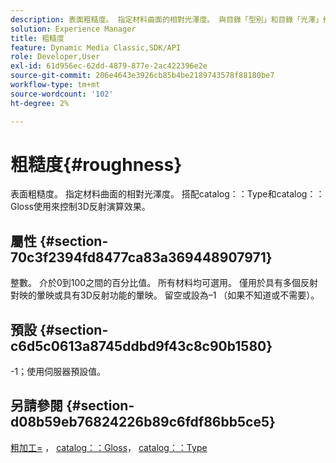 ```yaml
---
description: 表面粗糙度。 指定材料曲面的相對光澤度。 與目錄「型別」和目錄「光澤」搭配使用以控制3D反射演算效果。
solution: Experience Manager
title: 粗糙度
feature: Dynamic Media Classic,SDK/API
role: Developer,User
exl-id: 61d956ec-62dd-4879-877e-2ac422396e2e
source-git-commit: 206e4643e3926cb85b4be2189743578f88180be7
workflow-type: tm+mt
source-wordcount: '102'
ht-degree: 2%

---
```


# 粗糙度{#roughness}

表面粗糙度。 指定材料曲面的相對光澤度。 搭配catalog：：Type和catalog：：Gloss使用來控制3D反射演算效果。

## 屬性 {#section-70c3f2394fd8477ca83a369448907971}

整數。 介於0到100之間的百分比值。 所有材料均可選用。 僅用於具有多個反射對映的暈映或具有3D反射功能的暈映。 留空或設為–1 （如果不知道或不需要）。

## 預設 {#section-c6d5c0613a8745ddbd9f43c8c90b1580}

-1；使用伺服器預設值。

## 另請參閱 {#section-d08b59eb76824226b89c6fdf86bb5ce5}

[粗加工=](../../../../../ir-api/http-protocol/image-rendering-api-ref/c-ir-http-protocol-ref/c-ir-http-protocol-command-reference/r-ir-rough.md#reference-00add846b09f4dc39420bda1ca414180) ， [catalog：：Gloss](../../../../../ir-api/material-cat/image-rendering-api-ref/c-ir-material-catalog/c-ir-material-data-reference/r-ir-cat-gloss.md#reference-5277f62a67e2408ab94699aa712f1eeb)， [catalog：：Type](../../../../../ir-api/material-cat/image-rendering-api-ref/c-ir-material-catalog/c-ir-material-data-reference/r-ir-cat-type.md#reference-9bea147dda9f4e74bc0ec79dcc0d9161)
